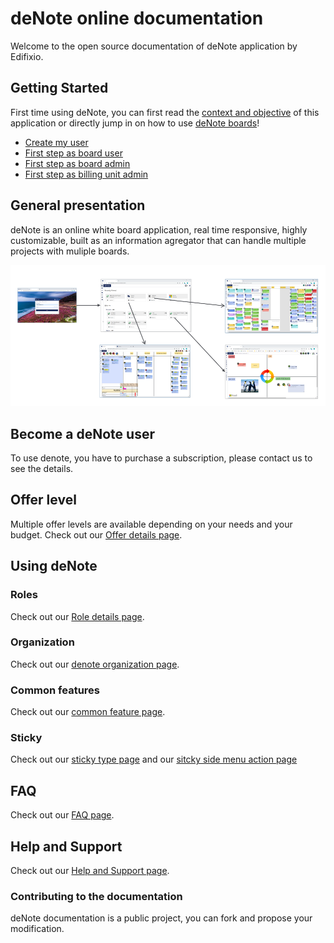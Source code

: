 # deNote online documentation

Welcome to the open source documentation of deNote application by Edifixio.

## Getting Started
First time using deNote, you can first read the [context and objective](context-and-objectives) of this application or directly jump in on how to use [deNote boards](board)!
* [Create my user](new-user)
* [First step as board user](new-project-user)
* [First step as board admin](new-project-admin)
* [First step as billing unit admin](new-bu-admin)


## General presentation
deNote is an online white board application, real time responsive, highly customizable, built as an information agregator that can handle multiple projects with muliple boards.

![deNote Navigation](./assets/images/global-navigation.jpg)


## Become a deNote user
To use denote, you have to purchase a subscription, please contact us to see the details.

## Offer level
Multiple offer levels are available depending on your needs and your budget.
Check out our [Offer details page](offer-detail).


## Using deNote

### Roles

Check out our [Role details page](roles).

### Organization

Check out our [denote organization page](organization).

### Common features

Check out our [common feature page](common-features).

### Sticky

Check out our [sticky type page](sticky-types) and our [sitcky side menu action page](sticky-side-menu)

## FAQ

Check out our [FAQ page](FAQ).

## Help and Support

Check out our [Help and Support page](help-support).

### Contributing to the documentation
deNote documentation is a public project, you can fork and propose your modification.

